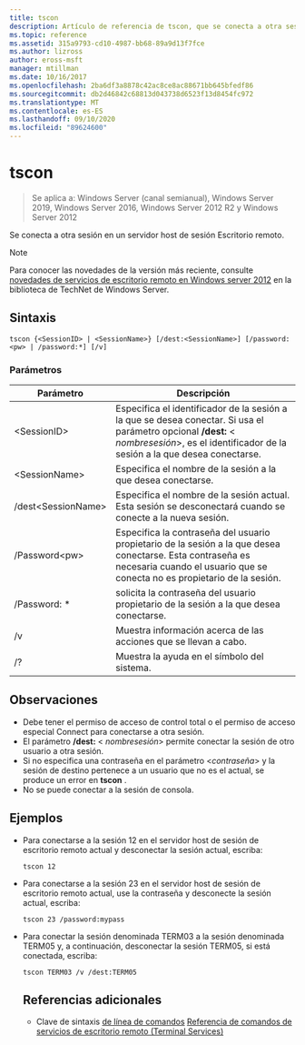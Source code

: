 ```yaml
---
title: tscon
description: Artículo de referencia de tscon, que se conecta a otra sesión en un servidor de host de sesión de Escritorio remoto (host de sesión de escritorio remoto).
ms.topic: reference
ms.assetid: 315a9793-cd10-4987-bb68-89a9d13f7fce
ms.author: lizross
author: eross-msft
manager: mtillman
ms.date: 10/16/2017
ms.openlocfilehash: 2ba6df3a8878c42ac8ce8ac88671bb645bfedf86
ms.sourcegitcommit: db2d46842c68813d043738d6523f13d8454fc972
ms.translationtype: MT
ms.contentlocale: es-ES
ms.lasthandoff: 09/10/2020
ms.locfileid: "89624600"
---
```

# <a name="tscon"></a>tscon

> Se aplica a: Windows Server (canal semianual), Windows Server 2019, Windows Server 2016, Windows Server 2012 R2 y Windows Server 2012

Se conecta a otra sesión en un servidor host de sesión Escritorio remoto.



> [!NOTE]
> Para conocer las novedades de la versión más reciente, consulte [novedades de servicios de escritorio remoto en Windows server 2012](/previous-versions/orphan-topics/ws.11/hh831527(v=ws.11)) en la biblioteca de TechNet de Windows Server.

## <a name="syntax"></a>Sintaxis
```
tscon {<SessionID> | <SessionName>} [/dest:<SessionName>] [/password:<pw> | /password:*] [/v]
```
### <a name="parameters"></a>Parámetros

|Parámetro|Descripción|
|-------|--------|
|\<SessionID>|Especifica el identificador de la sesión a la que se desea conectar. Si usa el parámetro opcional **/dest:** < *nombresesión*>, es el identificador de la sesión a la que desea conectarse.|
|\<SessionName>|Especifica el nombre de la sesión a la que desea conectarse.|
|/dest\<SessionName>|Especifica el nombre de la sesión actual. Esta sesión se desconectará cuando se conecte a la nueva sesión.|
|/Password\<pw>|Especifica la contraseña del usuario propietario de la sesión a la que desea conectarse. Esta contraseña es necesaria cuando el usuario que se conecta no es propietario de la sesión.|
|/Password: *|solicita la contraseña del usuario propietario de la sesión a la que desea conectarse.|
|/v|Muestra información acerca de las acciones que se llevan a cabo.|
|/?|Muestra la ayuda en el símbolo del sistema.|

## <a name="remarks"></a>Observaciones
-   Debe tener el permiso de acceso de control total o el permiso de acceso especial Connect para conectarse a otra sesión.
-   El parámetro **/dest:** < *nombresesión*> permite conectar la sesión de otro usuario a otra sesión.
-   Si no especifica una contraseña en el parámetro <*contraseña*> y la sesión de destino pertenece a un usuario que no es el actual, se produce un error en **tscon** .
-   No se puede conectar a la sesión de consola.

## <a name="examples"></a>Ejemplos
- Para conectarse a la sesión 12 en el servidor host de sesión de escritorio remoto actual y desconectar la sesión actual, escriba:
  ```
  tscon 12
  ```
- Para conectarse a la sesión 23 en el servidor host de sesión de escritorio remoto actual, use la contraseña y desconecte la sesión actual, escriba:
  ```
  tscon 23 /password:mypass
  ```
- Para conectar la sesión denominada TERM03 a la sesión denominada TERM05 y, a continuación, desconectar la sesión TERM05, si está conectada, escriba:
  ```
  tscon TERM03 /v /dest:TERM05
  ```
  ## <a name="additional-references"></a>Referencias adicionales
  - Clave de sintaxis [de línea de comandos](command-line-syntax-key.md) 
   [Referencia de comandos de servicios de escritorio remoto (Terminal Services)](remote-desktop-services-terminal-services-command-reference.md)
